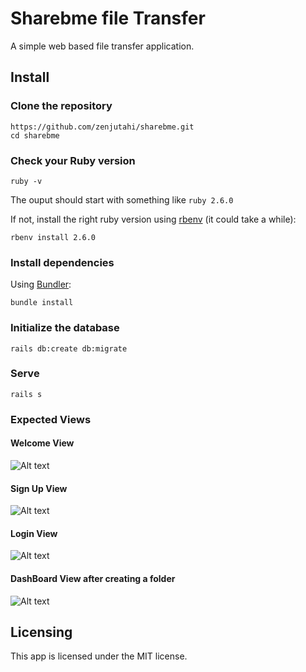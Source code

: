 # Sharebme file Transfer
A simple web based file transfer application.

## Install

### Clone the repository

```shell
https://github.com/zenjutahi/sharebme.git
cd sharebme
```

### Check your Ruby version

```shell
ruby -v
```

The ouput should start with something like `ruby 2.6.0`

If not, install the right ruby version using [rbenv](https://github.com/rbenv/rbenv) (it could take a while):

```shell
rbenv install 2.6.0
```

### Install dependencies

Using [Bundler](https://github.com/bundler/bundler):

```shell
bundle install
```

### Initialize the database

```shell
rails db:create db:migrate
```

### Serve

```shell
rails s
```
### Expected Views
#### Welcome View
![Alt text](https://zenjy.s3-us-west-2.amazonaws.com/Screenshot+2020-03-10+at+12.31.29.png "Optional title")

#### Sign Up View
![Alt text](https://zenjy.s3-us-west-2.amazonaws.com/Screenshot+2020-03-10+at+12.36.47.png "Optional title")

#### Login View
![Alt text](https://zenjy.s3-us-west-2.amazonaws.com/Screenshot+2020-03-10+at+12.36.36.png "Optional title")

#### DashBoard View after creating a folder
![Alt text](https://zenjy.s3-us-west-2.amazonaws.com/Screenshot+2020-03-10+at+12.30.56.png "Optional title")


## Licensing
This app is licensed under the MIT license.
